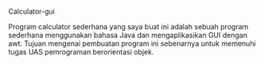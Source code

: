Calculator-gui

Program calculator sederhana yang saya buat ini adalah sebuah program sederhana menggunakan bahasa Java dan mengaplikasikan GUI dengan awt.
Tujuan mengenai pembuatan program ini sebenarnya untuk memenuhi tugas UAS pemrograman berorientasi objek.